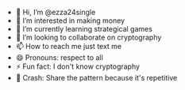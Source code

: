 - 👋 Hi, I’m @ezza24single
- 👀 I’m interested in making money 
- 🌱 I’m currently learning strategical games 
- 💞️ I’m looking to collaborate on cryptography 
- 📫 How to reach me just text me 
- 😄 Pronouns: respect to all 
- ⚡ Fun fact: I don't know cryptography 
- 🌟 Crash: Share the pattern because it's repetitive 
<!---
ezza24single/ezza24single is a ✨ special ✨ repository because its `README.md` (this file) appears on your GitHub profile.
You can click the Preview link to take a look at your changes.
--->
